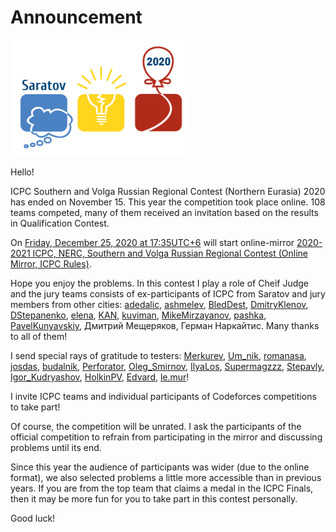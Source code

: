 # Announcement

![](images/15fc6334d8410344121a28c96cdf1068f53f94d1.png)

Hello!

ICPC Southern and Volga Russian Regional Contest (Northern Eurasia) 2020 has ended on November 15. This year the competition took place online. 108 teams competed, many of them received an invitation based on the results in Qualification Contest.

On [Friday, December 25, 2020 at 17:35UTC+6](https://codeforces.com/https://www.timeanddate.com/worldclock/fixedtime.html?day=25&month=12&year=2020&hour=14&min=35&sec=0&p1=166) will start online-mirror [2020-2021 ICPC, NERC, Southern and Volga Russian Regional Contest (Online Mirror, ICPC Rules)](https://codeforces.com/contest/1468 "2020-2021 ICPC, NERC, Southern and Volga Russian Regional Contest (Online Mirror, ICPC Rules)").

Hope you enjoy the problems. In this contest I play a role of Cheif Judge and the jury teams consists of ex-participants of ICPC from Saratov and jury members from other cities: [adedalic](https://codeforces.com/profile/adedalic "International Master adedalic"), [ashmelev](https://codeforces.com/profile/ashmelev "International Grandmaster ashmelev"), [BledDest](https://codeforces.com/profile/BledDest "International Grandmaster BledDest"), [DmitryKlenov](https://codeforces.com/profile/DmitryKlenov "Expert DmitryKlenov"), [DStepanenko](https://codeforces.com/profile/DStepanenko "Expert DStepanenko"), [elena](https://codeforces.com/profile/elena "Unrated, elena"), [KAN](https://codeforces.com/profile/KAN "Legendary Grandmaster KAN"), [kuviman](https://codeforces.com/profile/kuviman "Master kuviman"), [MikeMirzayanov](https://codeforces.com/profile/MikeMirzayanov "Headquarters, MikeMirzayanov"), [pashka](https://codeforces.com/profile/pashka "International Grandmaster pashka"), [PavelKunyavskiy](https://codeforces.com/profile/PavelKunyavskiy "International Grandmaster PavelKunyavskiy"), Дмитрий Мещеряков, Герман Наркайтис. Many thanks to all of them!

I send special rays of gratitude to testers: [Merkurev](https://codeforces.com/profile/Merkurev "Legendary Grandmaster Merkurev"), [Um_nik](https://codeforces.com/profile/Um_nik "Legendary Grandmaster Um_nik"), [romanasa](https://codeforces.com/profile/romanasa "International Master romanasa"), [josdas](https://codeforces.com/profile/josdas "Grandmaster josdas"), [budalnik](https://codeforces.com/profile/budalnik "International Grandmaster budalnik"), [Perforator](https://codeforces.com/profile/Perforator "Grandmaster Perforator"), [Oleg_Smirnov](https://codeforces.com/profile/Oleg_Smirnov "International Master Oleg_Smirnov"), [IlyaLos](https://codeforces.com/profile/IlyaLos "International Master IlyaLos"), [Supermagzzz](https://codeforces.com/profile/Supermagzzz "Master Supermagzzz"), [Stepavly](https://codeforces.com/profile/Stepavly "Master Stepavly"), [Igor_Kudryashov](https://codeforces.com/profile/Igor_Kudryashov "International Master Igor_Kudryashov"), [HolkinPV](https://codeforces.com/profile/HolkinPV "Candidate Master HolkinPV"), [Edvard](https://codeforces.com/profile/Edvard "Candidate Master Edvard"), [le.mur](https://codeforces.com/profile/le.mur "Pupil le.mur")!

I invite ICPC teams and individual participants of Codeforces competitions to take part!

Of course, the competition will be unrated. I ask the participants of the official competition to refrain from participating in the mirror and discussing problems until its end.

Since this year the audience of participants was wider (due to the online format), we also selected problems a little more accessible than in previous years. If you are from the top team that claims a medal in the ICPC Finals, then it may be more fun for you to take part in this contest personally.

Good luck!

